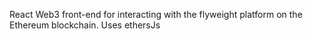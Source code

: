React Web3 front-end for interacting with the flyweight platform on the Ethereum blockchain. Uses ethersJs
